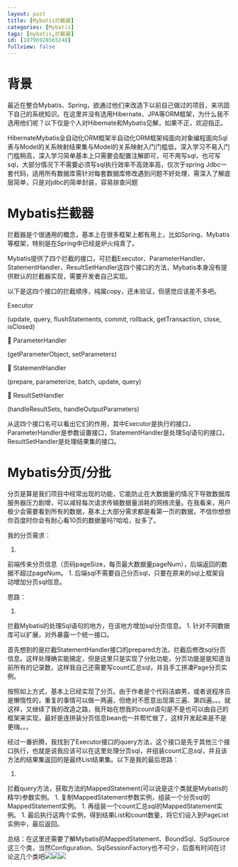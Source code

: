 ```yaml
---
layout: post
title: [Mybatis拦截器]
categories: [Mybatis]
tags: [mybatis,拦截器]
id: [18796928565248]
fullview: false
---
```

# 背景

最近在整合Mybatis、Spring，欲通过他们来改造下以前自己做过的项目，来巩固下自己的系统知识。在这里并没有选用Hibernate、JPA等ORM框架，为什么我不选用他们呢？以下仅是个人对Hibernate和Mybatis见解，如果不正，欢迎指正。

HibernateMybatis全自动化ORM框架半自动化ORM框架纯面向对象编程面向Sql表与Model的关系映射结果集与Model的关系映射入门门槛低，深入学习不易入门门槛稍高，深入学习简单基本上只需要会配置注解即可，可不用写sql，也可写sql，大部分情况下不需要必须写sql执行效率不高效率高，仅次于spring Jdbc一套代码，适用所有数据库需针对每套数据库修改遇到问题不好处理，需深入了解底层简单，只是对jdbc的简单封装，容易排查问题

# Mybatis拦截器

拦截器是个很通用的概念，基本上在很多框架上都有用上，比如Spring、Mybatis等框架，特别是在Spring中已经是炉火纯青了。

Mybatis提供了四个拦截的接口，可拦截Executor、ParameterHandler、StatementHandler、ResultSetHandler这四个接口的方法，Mybatis本身没有提供默认的拦截器实现，需要开发者自己实现。

以下是这四个接口的拦截顺序，纯属copy，还未验证，但感觉应该差不多吧。

Executor

(update, query, flushStatements, commit, rollback, getTransaction, close, isClosed)

 ParameterHandler

(getParameterObject, setParameters)

 StatementHandler

(prepare, parameterize, batch, update, query)

 ResultSetHandler

(handleResultSets, handleOutputParameters)

从这四个接口名可以看出它们的作用，其中Executor是执行的接口，ParameterHandler是参数设置接口，StatementHandler是处理Sql语句的接口，ResultSetHandler是处理结果集的接口。

# Mybatis分页/分批

分页是算是我们项目中经常出现的功能，它能防止在大数据量的情况下导致数据库服务器压力剧增，可以减轻每次请求传输数据量消耗的网络流量。在我看来，用户极少会需要看到所有的数据，基本上大部分需求都是看第一页的数据，不信你想想你百度时你会有耐心看10页的数据量吗?哈哈，扯多了。

我的分页需求：

1. 
前端传来分页信息（页码pageSize，每页最大数据量pageNum），后端返回的数据不超过pageNum。
1. 
后端sql不需要自己分页sql，只要在原来的sql上框架自动增加分页sql信息。

思路：

1. 
拦截Mybatis的处理Sql语句的地方，在该地方增加sql分页信息。
1. 
针对不同数据库可以扩展，对外暴露一个统一接口。

首先想到的是拦截StatementHandler接口的prepared方法，拦截后修改sql分页信息。这样处理确实能搞定，但是这里只是实现了分批功能，分页功能是能知道当前所有的记录数，这样我自己还需要写count汇总sql，并且手工拼凑Page分页实例。

按照如上方式，基本上已经实现了分页。由于作者是个代码洁癖男，或者说程序员是懒惰性的，重复的事情可以做一两遍，但绝对不愿意出现第三遍、第四遍。。。就这样，又继续了我的改造之路，我开始在想我的count语句是不是也可以由自己的框架来实现，最好是连拼装分页信息bean也一并帮忙做了，这样开发起来是不是更嗨。。。

经过一番折腾，我找到了Executor接口的query方法，这个接口是先于其他三个接口执行，也就是说我应该可以在这里处理分页sql，并组装count汇总sql，并且该方法的结果集返回的是最终List结果集。以下是我的最后思路：

1. 
拦截query方法，获取方法的MappedStatement(可以说是这个类就是Mybatis的精华)参数实例。
1. 
复制MappedStatement参数实例，组装一个分页sql的MappedStatement实例。
1. 
再组装一个count汇总sql的MappedStatement实例。
1. 
最后执行这两个实例，得到结果List和count数量，将它们设入到PageList实例中，最后返回。

总结：在这里还需要了解Mybatis的MappedStatement、BoundSql、SqlSource这三个类，当然Configuration、SqlSessionFactory也不可少，后面有时间在讨论这几个类吧![](http://img.baidu.com/hi/jx2/j_0028.gif)![](http://img.baidu.com/hi/jx2/j_0028.gif)![](http://img.baidu.com/hi/jx2/j_0028.gif)
